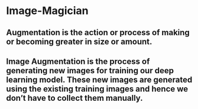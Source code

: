 # Image-Magician
## Augmentation is the action or process of making or becoming greater in size or amount.

## Image Augmentation is the process of generating new images for training our deep learning model. These new images are generated using the existing training images and hence we don’t have to collect them manually.
